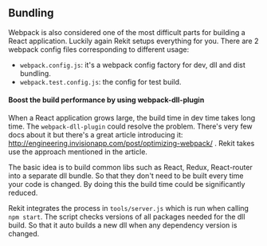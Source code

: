 ## Bundling

Webpack is also considered one of the most difficult parts for building a React application. Luckily again Rekit setups everything for you. There are 2 webpack config files corresponding to different usage:

* `webpack.config.js`: it's a webpack config factory for dev, dll and dist bundling.
* `webpack.test.config.js`: the config for test build.

#### Boost the build performance by using webpack-dll-plugin
When a React application grows large, the build time in dev time takes long time. The `webpack-dll-plugin` could resolve the problem. There's very few docs about it but there's a great article introducing it: http://engineering.invisionapp.com/post/optimizing-webpack/ . Rekit takes use the approach mentioned in the article.

The basic idea is to build common libs such as React, Redux, React-router into a separate dll bundle. So that they don't need to be built every time your code is changed. By doing this the build time could be significantly reduced.

Rekit integrates the process in `tools/server.js` which is run when calling `npm start`. The script checks versions of all packages needed for the dll build. So that it auto builds a new dll when any dependency version is changed.


